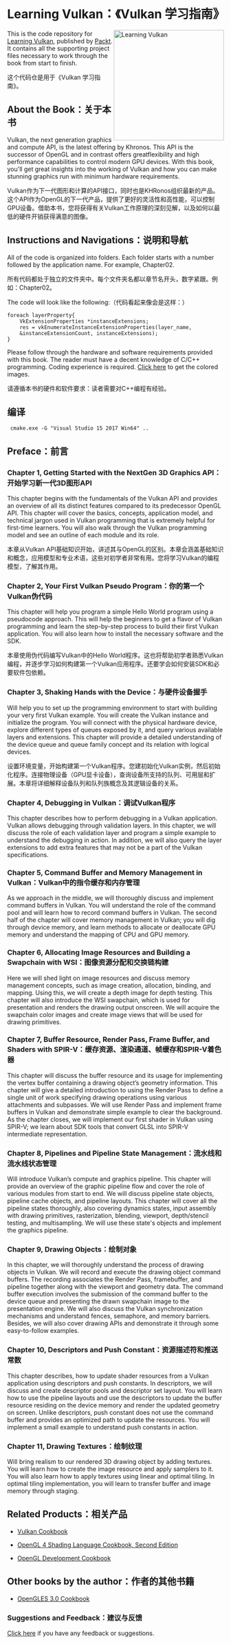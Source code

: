 # Learning Vulkan：《Vulkan 学习指南》

<img src="./images/LearningVulkan.PNG" alt="Learning Vulkan" height="256px" align="right">

This is the code repository for [Learning Vulkan](https://www.packtpub.com/application-development/learning-vulkan?utm_source=github&utm_medium=repository&utm_campaign=9781786469809), published by [Packt](www.packtpub.com). It contains all the supporting project files necessary to work through the book from start to finish.

这个代码仓是用于《Vulkan 学习指南》。

## About the Book：关于本书
Vulkan, the next generation graphics and compute API, is the latest offering by Khronos. This API is the successor of OpenGL and in contrast offers greatflexibility and high performance capabilities to control modern GPU devices. With this book, you'll get great insights into the working of Vulkan and how you can make stunning graphics run with minimum hardware requirements.

Vulkan作为下一代图形和计算的API接口，同时也是KHRonos组织最新的产品。这个API作为OpenGL的下一代产品，提供了更好的灵活性和高性能，可以控制GPU设备。借助本书，您将获得有关Vulkan工作原理的深刻见解，以及如何以最低的硬件开销获得满意的图像。

## Instructions and Navigations：说明和导航
All of the code is organized into folders. Each folder starts with a number followed by the application name. For example, Chapter02.

所有代码都处于独立的文件夹中。每个文件夹名都以章节名开头，数字紧跟。例如：Chapter02。


The code will look like the following:（代码看起来像会是这样：）
```
foreach layerProperty{
	VkExtensionProperties *instanceExtensions;
	res = vkEnumerateInstanceExtensionProperties(layer_name,
	&instanceExtensionCount, instanceExtensions);
}
```
Please follow through the hardware and software requirements provided with this book. The reader must have a decent knowledge of C/C++ programming. Coding experience is required.
[Click here](https://www.packtpub.com/sites/default/files/downloads/LearningVulkan_ColorImages.pdf) to get the colored images.

请遵循本书的硬件和软件要求：读者需要对C++编程有经验。

## 编译
```
 cmake.exe -G "Visual Studio 15 2017 Win64" ..
```
## Preface：前言

### Chapter 1, Getting Started with the NextGen 3D Graphics API：开始学习新一代3D图形API

This chapter begins with the fundamentals of the Vulkan API and provides an overview of all its distinct features compared to its predecessor OpenGL API. This chapter will cover the basics, concepts, application model, and technical jargon used in Vulkan programming that is extremely helpful for first-time learners. You will also walk through the Vulkan programming model and see an outline of each module and its role.

本章从Vulkan API基础知识开始，讲述其与OpenGL的区别。本章会涵盖基础知识和概念，应用模型和专业术语，这些对初学者非常有用。您将学习Vulkan的编程模型，了解其作用。

### Chapter 2, Your First Vulkan Pseudo Program：你的第一个Vulkan伪代码

This chapter will help you program a simple Hello World program using a pseudocode approach. This will help the beginners to get a flavor of Vulkan programming and learn the step-by-step process to build their first Vulkan application. You will also learn how to install the necessary software and the SDK.

本章使用伪代码编写Vulkan中的Hello World程序。这也将帮助初学者熟悉Vulkan编程，并逐步学习如何构建第一个Vulkan应用程序。还要学会如何安装SDK和必要软件包依赖。

### Chapter 3, Shaking Hands with the Device：与硬件设备握手

Will help you to set up the programming environment to start with building your very first Vulkan example. You will create the Vulkan instance and initialize the program. You will connect with the physical hardware device, explore different types of queues exposed by it, and query various available layers and extensions. This chapter will provide a detailed understanding of the device queue and queue family concept and its relation with logical devices.

设置环境变量，开始构建第一个Vulkan程序。您建初始化Vulkan实例，然后初始化程序。连接物理设备（GPU显卡设备），查询设备所支持的队列、可用层和扩展。本章将详细解释设备队列和队列族概念及其逻辑设备的关系。

### Chapter 4, Debugging in Vulkan：调试Vulkan程序

This chapter describes how to perform debugging in a Vulkan application. Vulkan allows debugging through validation layers. In this chapter, we will discuss the role of each validation layer and program a simple example to understand the debugging in action. In addition, we will also query the layer extensions to add extra features that may not be a part of the Vulkan specifications.

### Chapter 5, Command Buffer and Memory Management in Vulkan：Vulkan中的指令缓存和内存管理

As we approach in the middle, we will thoroughly discuss and implement command buffers in Vulkan. You will understand the role of the command pool and will learn how to record command buffers in Vulkan. The second half of the chapter will cover memory management in Vulkan; you will dig through device memory, and learn methods to allocate or deallocate GPU memory and understand the mapping of CPU and GPU memory.

### Chapter 6, Allocating Image Resources and Building a Swapchain with WSI：图像资源分配和交换链构建

Here we will shed light on image resources and discuss memory management concepts, such as image creation, allocation, binding, and mapping. Using this, we will create a depth image for depth testing. This chapter will also introduce the WSI swapchain, which is used for presentation and renders the drawing output onscreen. We will acquire the swapchain color images and create image views that will be used for drawing primitives.

### Chapter 7, Buffer Resource, Render Pass, Frame Buffer, and Shaders with SPIR-V：缓存资源、渲染通道、帧缓存和SPIR-V着色器

This chapter will discuss the buffer resource and its usage for implementing the vertex buffer containing a drawing object’s geometry information. This chapter will give a detailed introduction to using the Render Pass to define a single unit of work specifying drawing operations using various attachments and subpasses. We will use Render Pass and implement frame buffers in Vulkan and demonstrate simple example to clear the background. As the chapter closes, we will implement our first shader in Vulkan using SPIR-V; we learn about SDK tools that convert GLSL into SPIR-V intermediate representation.

### Chapter 8, Pipelines and Pipeline State Management：流水线和流水线状态管理

Will introduce Vulkan’s compute and graphics pipeline. This chapter will provide an overview of the graphic pipeline flow and cover the role of various modules from start to end. We will discuss pipeline state objects, pipeline cache objects, and pipeline layouts. This chapter will cover all the pipeline states thoroughly, also covering dynamics states, input assembly with drawing primitives, rasterization, blending, viewport, depth/stencil testing, and multisampling. We will use these state's objects and implement the graphics pipeline.

### Chapter 9, Drawing Objects：绘制对象

In this chapter, we will thoroughly understand the process of drawing objects in Vulkan. We will record and execute the drawing object command buffers. The recording associates the Render Pass, framebuffer, and pipeline together along with the viewport and geometry data. The command buffer execution involves the submission of the command buffer to the device queue and presenting the drawn swapchain image to the presentation engine. We will also discuss the Vulkan synchronization mechanisms and understand fences, semaphore, and memory barriers. Besides, we will also cover drawing APIs and demonstrate it through some easy-to-follow examples.

### Chapter 10, Descriptors and Push Constant：资源描述符和推送常数

This chapter describes, how to update shader resources from a Vulkan application using descriptors and push constants. In descriptors, we will discuss and create descriptor pools and descriptor set layout. You will learn how to use the pipeline layouts and use the descriptors to update the buffer resource residing on the device memory and render the updated geometry on screen. Unlike descriptors, push constant does not use the command buffer and provides an optimized path to update the resources. You will implement a small example to understand push constants in action.

### Chapter 11, Drawing Textures：绘制纹理

Will bring realism to our rendered 3D drawing object by adding textures. You will learn how to create the image resource and apply samplers to it. You will also learn how to apply textures using linear and optimal tiling. In optimal tiling implementation, you will learn to transfer buffer and image memory through staging.

## Related Products：相关产品
* [Vulkan Cookbook](https://www.packtpub.com/game-development/vulkan-cookbook?utm_source=github&utm_medium=repository&utm_campaign=9781786468154)

* [OpenGL 4 Shading Language Cookbook, Second Edition](https://www.packtpub.com/game-development/opengl-4-shading-language-cookbook-second-edition?utm_source=github&utm_medium=repository&utm_campaign=9781782167020)

* [OpenGL Development Cookbook](https://www.packtpub.com/game-development/opengl-development-cookbook?utm_source=github&utm_medium=repository&utm_campaign=9781849695046)

## Other books by the author：作者的其他书籍
* [OpenGLES 3.0 Cookbook](https://www.packtpub.com/application-development/opengl-es-30-cookbook)

### Suggestions and Feedback：建议与反馈
[Click here](https://docs.google.com/forms/d/e/1FAIpQLSe5qwunkGf6PUvzPirPDtuy1Du5Rlzew23UBp2S-P3wB-GcwQ/viewform) if you have any feedback or suggestions.
